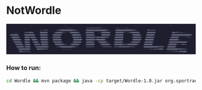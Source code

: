 # NotWordle
![wordleImage](./resources/title.png)
### How to run:  
```bash
cd Wordle && mvn package && java -cp target/Wordle-1.0.jar org.sportradar.Main
```

